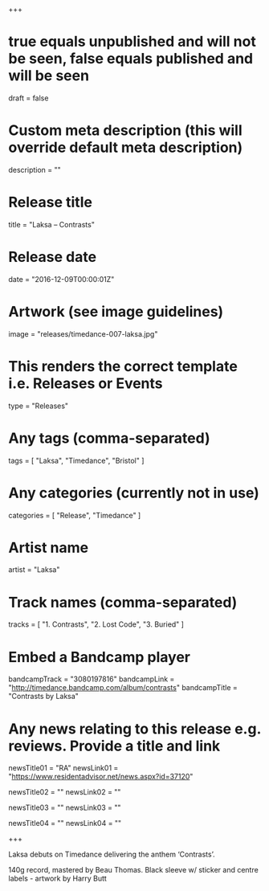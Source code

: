 +++

# true equals unpublished and will not be seen, false equals published and will be seen
draft = false

# Custom meta description (this will override default meta description)
description = ""

# Release title
title = "Laksa – Contrasts"

# Release date
date = "2016-12-09T00:00:01Z"

# Artwork (see image guidelines)
image = "releases/timedance-007-laksa.jpg"

# This renders the correct template i.e. Releases or Events
type = "Releases"

# Any tags (comma-separated)
tags = [ 
	"Laksa", 
	"Timedance",
	"Bristol"
]

# Any categories (currently not in use)
categories = [ 
	"Release", 
	"Timedance" 
]

# Artist name
artist = "Laksa"

# Track names (comma-separated)
tracks = [
	"1. Contrasts",
	"2. Lost Code",
	"3. Buried"
]

# Embed a Bandcamp player
bandcampTrack = "3080197816"
bandcampLink = "http://timedance.bandcamp.com/album/contrasts"
bandcampTitle = "Contrasts by Laksa"

# Any news relating to this release e.g. reviews. Provide a title and link
newsTitle01 = "RA"
newsLink01 = "https://www.residentadvisor.net/news.aspx?id=37120"

newsTitle02 = ""
newsLink02 = ""

newsTitle03 = ""
newsLink03 = ""

newsTitle04 = ""
newsLink04 = ""

+++

<!-- Provide a summary/statement below -->
Laksa debuts on Timedance delivering the anthem ‘Contrasts’.
 
140g record, mastered by Beau Thomas. Black sleeve w/ sticker and centre labels - artwork by Harry Butt
